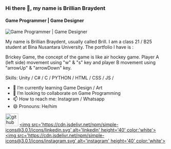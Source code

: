 ### Hi there 👋, my name is Brillian Braydent
#### Game Programmer | Game Designer 
![Game Programmer | Game Designer ](https://github.com/brillbray/GamesPortofolios/assets/127038837/967ebd66-3ed8-4c0f-ba7a-b8344447e0e2)

My name is Brillian Braydent, usually called Brill. I am a class 21 / B25 student at Bina Nusantara University. 
The portfolio I have is :

Brickey Game, the concept of the game is like air hockey game. Player A (left side) movement using "w" & "s" key and player B movement using "arrowUp" & "arrowDown" key.

Skills:  Unity / C# / C / PYTHON / HTML / CSS / JS / 

- 🌱 I’m currently learning Game Design / Art 
- 👯 I’m looking to collaborate on Game Programming 
- 📫 How to reach me: Instagram / Whatsapp 
- 😄 Pronouns: He/him 


[<img src='https://cdn.jsdelivr.net/npm/simple-icons@3.0.1/icons/github.svg' alt='github' height='40'>](https://github.com/brillbray)  [<img src='https://cdn.jsdelivr.net/npm/simple-icons@3.0.1/icons/linkedin.svg' alt='linkedin' height='40' color:'white'>](https://www.linkedin.com/in/https://www.linkedin.com/in/brillian-bray-996736265//)  [<img src='https://cdn.jsdelivr.net/npm/simple-icons@3.0.1/icons/instagram.svg' alt='instagram' height='40'  color:'white'>](https://www.instagram.com/brillbray/)  

